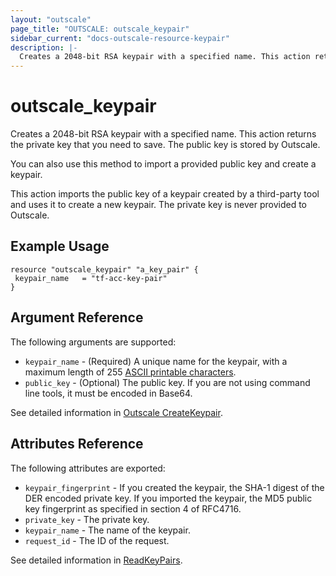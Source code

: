 ```yaml
---
layout: "outscale"
page_title: "OUTSCALE: outscale_keypair"
sidebar_current: "docs-outscale-resource-keypair"
description: |-
  Creates a 2048-bit RSA keypair with a specified name. This action returns the private key that you need to save. The public key is stored by Outscale.
---
```


# outscale_keypair

Creates a 2048-bit RSA keypair with a specified name.
This action returns the private key that you need to save. The public key is stored by Outscale.

You can also use this method to import a provided public key and create a keypair.

This action imports the public key of a keypair created by a third-party tool and uses it to create a new keypair. The private key is never provided to Outscale.

## Example Usage

```hcl
resource "outscale_keypair" "a_key_pair" {
 keypair_name   = "tf-acc-key-pair"
}
```

## Argument Reference

The following arguments are supported:

* `keypair_name` - (Required) A unique name for the keypair, with a maximum length of 255 [ASCII printable characters](https://en.wikipedia.org/wiki/ASCII#Printable_characters).
* `public_key` - (Optional) The public key. If you are not using command line tools, it must be encoded in Base64.

See detailed information in [Outscale CreateKeypair](http://docs.outscale.com/api_fcu/operations/Action_CreateKeyPair_get.html#_api_fcu-action_createkeypair_get).

## Attributes Reference

The following attributes are exported:

* `keypair_fingerprint` - If you created the keypair, the SHA-1 digest of the DER encoded private key. If you imported the keypair, the MD5 public key fingerprint as specified in section 4 of RFC4716.
* `private_key` - The private key.
* `keypair_name` - The name of the keypair.
* `request_id` - The ID of the request.

See detailed information in [ReadKeyPairs](http://docs.outscale.com/api_fcu/definitions/KeyPairInfo.html#_api_fcu-keypairinfo).
